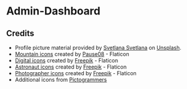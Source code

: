 # Admin-Dashboard

## Credits

- Profile picture material provided by [Svetlana Svetlana](https://unsplash.com/@s_werper) on [Unsplash](https://unsplash.com/photos/brown-and-white-guinea-pig-vFBqshrnBw8).
- [Mountain icons](https://www.flaticon.com/free-icons/mountain) created by [Pause08](https://www.flaticon.com/authors/pause08) - Flaticon
- [Digital icons](https://www.flaticon.com/free-icons/digital) created by [Freepik](https://www.flaticon.com/authors/freepik) - Flaticon
- [Astronaut icons](https://www.flaticon.com/free-icons/astronaut) created by [Freepik](https://www.flaticon.com/authors/freepik) - Flaticon
- [Photographer icons](https://www.flaticon.com/free-icons/photographer) created by [Freepik](https://www.flaticon.com/authors/freepik) - Flaticon
- Additional icons from [Pictogrammers](https://pictogrammers.com/)

